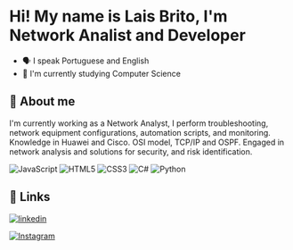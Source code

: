 

#  Hi! My name is Lais Brito, I'm Network Analist and Developer 

  - 🗣️ I speak Portuguese and English 
  - 🧠 I'm currently studying Computer Science


## 🚀 About me
 I'm currently working as a Network Analyst, I perform troubleshooting, network equipment configurations, automation scripts, and monitoring.
 Knowledge in Huawei and Cisco. OSI model, TCP/IP and OSPF. Engaged in network analysis and solutions for security, and risk identification.

![JavaScript](https://img.shields.io/badge/JavaScript-000?style=for-the-badge&logo=javascript)
![HTML5](https://img.shields.io/badge/HTML5-000?style=for-the-badge&logo=html5)
![CSS3](https://img.shields.io/badge/CSS3-000?style=for-the-badge&logo=css3&logoColor=264CE4)
![C#](https://img.shields.io/badge/c%23-%23239120.svg?style=for-the-badge&logo=c-sharp&logoColor=white)
![Python](https://img.shields.io/badge/Python-000?style=for-the-badge&logo=python)

## 🔗 Links

[![linkedin](https://img.shields.io/badge/linkedin-0A66C2?style=for-the-badge&logo=linkedin&logoColor=white)](https://www.linkedin.com/in/laisbrito1/)


[![Instagram](https://img.shields.io/badge/Instagram-000?style=for-the-badge&logo=instagram)](https://www.instagram.com/lalallay_/)
